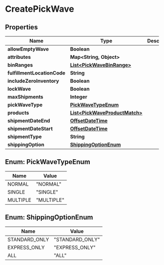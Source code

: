 
# CreatePickWave

## Properties
Name | Type | Description | Notes
------------ | ------------- | ------------- | -------------
**allowEmptyWave** | **Boolean** |  |  [optional]
**attributes** | **Map&lt;String, Object&gt;** |  |  [optional]
**binRanges** | [**List&lt;PickWaveBinRange&gt;**](PickWaveBinRange.md) |  |  [optional]
**fulfillmentLocationCode** | **String** |  |  [optional]
**includeZeroInventory** | **Boolean** |  |  [optional]
**lockWave** | **Boolean** |  |  [optional]
**maxShipments** | **Integer** |  |  [optional]
**pickWaveType** | [**PickWaveTypeEnum**](#PickWaveTypeEnum) |  |  [optional]
**products** | [**List&lt;PickWaveProductMatch&gt;**](PickWaveProductMatch.md) |  |  [optional]
**shipmentDateEnd** | [**OffsetDateTime**](OffsetDateTime.md) |  |  [optional]
**shipmentDateStart** | [**OffsetDateTime**](OffsetDateTime.md) |  |  [optional]
**shipmentType** | **String** |  |  [optional]
**shippingOption** | [**ShippingOptionEnum**](#ShippingOptionEnum) |  |  [optional]


<a name="PickWaveTypeEnum"></a>
## Enum: PickWaveTypeEnum
Name | Value
---- | -----
NORMAL | &quot;NORMAL&quot;
SINGLE | &quot;SINGLE&quot;
MULTIPLE | &quot;MULTIPLE&quot;


<a name="ShippingOptionEnum"></a>
## Enum: ShippingOptionEnum
Name | Value
---- | -----
STANDARD_ONLY | &quot;STANDARD_ONLY&quot;
EXPRESS_ONLY | &quot;EXPRESS_ONLY&quot;
ALL | &quot;ALL&quot;



